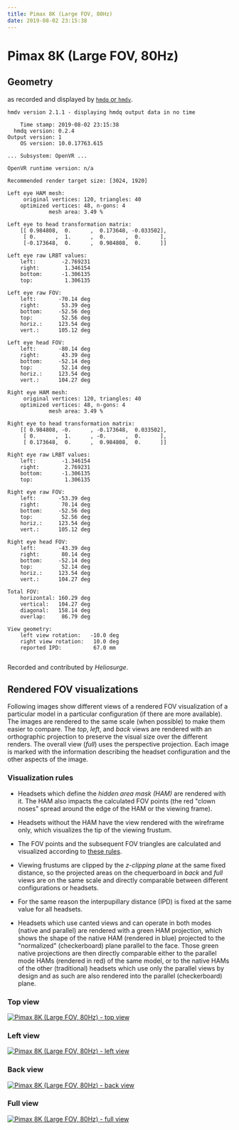 ```yaml
---
title: Pimax 8K (Large FOV, 80Hz)
date: 2019-08-02 23:15:38
---
```

# Pimax 8K (Large FOV, 80Hz)

## Geometry

as recorded and displayed by [`hmdq` or `hmdv`](https://github.com/risa2000/hmdq).
```
hmdv version 2.1.1 - displaying hmdq output data in no time

    Time stamp: 2019-08-02 23:15:38
  hmdq version: 0.2.4
Output version: 1
    OS version: 10.0.17763.615

... Subsystem: OpenVR ...

OpenVR runtime version: n/a

Recommended render target size: [3024, 1920]

Left eye HAM mesh:
     original vertices: 120, triangles: 40
    optimized vertices: 48, n-gons: 4
             mesh area: 3.49 %

Left eye to head transformation matrix:
    [[ 0.984808,  0.      ,  0.173648, -0.033502],
     [ 0.      ,  1.      ,  0.      ,  0.      ],
     [-0.173648,  0.      ,  0.984808,  0.      ]]

Left eye raw LRBT values:
    left:        -2.769231
    right:        1.346154
    bottom:      -1.306135
    top:          1.306135

Left eye raw FOV:
    left:       -70.14 deg
    right:       53.39 deg
    bottom:     -52.56 deg
    top:         52.56 deg
    horiz.:     123.54 deg
    vert.:      105.12 deg

Left eye head FOV:
    left:       -80.14 deg
    right:       43.39 deg
    bottom:     -52.14 deg
    top:         52.14 deg
    horiz.:     123.54 deg
    vert.:      104.27 deg

Right eye HAM mesh:
     original vertices: 120, triangles: 40
    optimized vertices: 48, n-gons: 4
             mesh area: 3.49 %

Right eye to head transformation matrix:
    [[ 0.984808, -0.      , -0.173648,  0.033502],
     [ 0.      ,  1.      , -0.      ,  0.      ],
     [ 0.173648,  0.      ,  0.984808,  0.      ]]

Right eye raw LRBT values:
    left:        -1.346154
    right:        2.769231
    bottom:      -1.306135
    top:          1.306135

Right eye raw FOV:
    left:       -53.39 deg
    right:       70.14 deg
    bottom:     -52.56 deg
    top:         52.56 deg
    horiz.:     123.54 deg
    vert.:      105.12 deg

Right eye head FOV:
    left:       -43.39 deg
    right:       80.14 deg
    bottom:     -52.14 deg
    top:         52.14 deg
    horiz.:     123.54 deg
    vert.:      104.27 deg

Total FOV:
    horizontal: 160.29 deg
    vertical:   104.27 deg
    diagonal:   158.14 deg
    overlap:     86.79 deg

View geometry:
    left view rotation:   -10.0 deg
    right view rotation:   10.0 deg
    reported IPD:          67.0 mm


```
Recorded and contributed by _Heliosurge_.

## Rendered FOV visualizations

Following images show different views of a rendered FOV visualization of a
particular model in a particular configuration (if there are more available).
The images are rendered to the same scale (when possible) to make them easier
to compare. The _top_, _left_, and _back_ views are rendered with an
orthographic projection to preserve the visual size over the different renders.
The overall view (_full_) uses the perspective projection. Each image is marked
with the information describing the headset configuration and the other aspects
of the image.

### Visualization rules

* Headsets which define the _hidden area mask (HAM)_ are rendered with it. The
  HAM also impacts the calculated FOV points (the red "clown noses" spread
  around the edge of the HAM or the viewing frame).

* Headsets without the HAM have the view rendered with the wireframe only, which
  visualizes the tip of the viewing frustum.

* The FOV points and the subsequent FOV triangles are calculated and visualized
  according to [these
  rules](https://risa2000.github.io/vrdocs/docs/hmd_fov_calculation).

* Viewing frustums are clipped by the _z-clipping plane_ at the same fixed
  distance, so the projected areas on the chequerboard in _back_ and _full_
  views are on the same scale and directly comparable between different
  configurations or headsets.

* For the same reason the interpupillary distance (IPD) is fixed at the same
  value for all headsets.

* Headsets which use canted views and can operate in both modes (native and
  parallel) are rendered with a green HAM projection, which shows the shape of
  the native HAM (rendered in blue) projected to the "normalized"
  (checkerboard) plane parallel to the face. Those green native projections are
  then directly comparable either to the parallel mode HAMs (rendered in red)
  of the same model, or to the native HAMs of the other (traditional) headsets
  which use only the parallel views by design and as such are also rendered
  into the parallel (checkerboard) plane.

### Top view
[![Pimax 8K (Large FOV, 80Hz) - top view](../images/Pimax8K_Large_Native_R80_top.dmx.png)](../images/Pimax8K_Large_Native_R80_top.dmx.png)

### Left view
[![Pimax 8K (Large FOV, 80Hz) - left view](../images/Pimax8K_Large_Native_R80_left.dmx.png)](../images/Pimax8K_Large_Native_R80_left.dmx.png)

### Back view
[![Pimax 8K (Large FOV, 80Hz) - back view](../images/Pimax8K_Large_Native_R80_back.dmx.png)](../images/Pimax8K_Large_Native_R80_back.dmx.png)

### Full view
[![Pimax 8K (Large FOV, 80Hz) - full view](../images/Pimax8K_Large_Native_R80_over.dmx.png)](../images/Pimax8K_Large_Native_R80_over.dmx.png)

